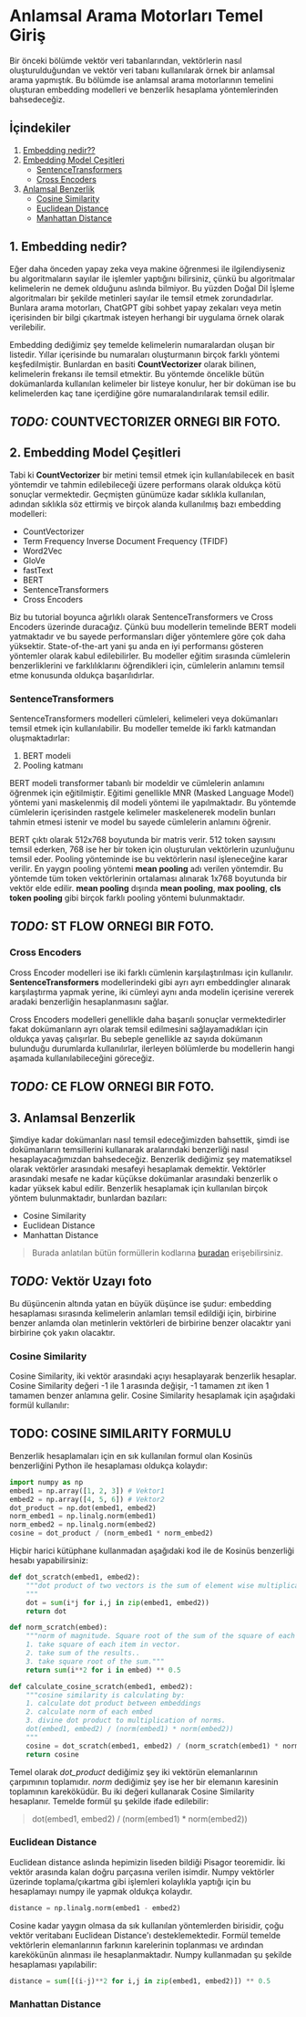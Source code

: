 # Anlamsal Arama Motorları Temel Giriş

Bir önceki bölümde vektör veri tabanlarından, vektörlerin nasıl oluşturulduğundan ve vektör veri tabanı kullanılarak örnek bir anlamsal arama yapmıştık. Bu bölümde ise anlamsal arama motorlarının temelini oluşturan embedding modelleri ve benzerlik hesaplama yöntemlerinden bahsedeceğiz.

## İçindekiler
1. [Embedding nedir??](#1-embedding-nedir)
2. [Embedding Model Çeşitleri](#2-embedding-model-çeşitleri)
    * [SentenceTransformers](#sentenceTransformers)
    * [Cross Encoders](#cross-encoders)
3. [Anlamsal Benzerlik](#3-benzerlik-nasıl-hesaplanır)
    * [Cosine Similarity](#cosine-similarity)
    * [Euclidean Distance](#euclidean-distance)
    * [Manhattan Distance](#manhattan-distance)


## 1. Embedding nedir?
Eğer daha önceden yapay zeka veya makine öğrenmesi ile ilgilendiyseniz bu algoritmaların sayılar ile işlemler yaptığını bilirsiniz, çünkü bu algoritmalar kelimelerin ne demek olduğunu aslında bilmiyor. Bu yüzden Doğal Dil İşleme algoritmaları bir şekilde metinleri sayılar ile temsil etmek zorundadırlar. Bunlara arama motorları, ChatGPT gibi sohbet yapay zekaları veya metin içerisinden bir bilgi çıkartmak isteyen herhangi bir uygulama örnek olarak verilebilir.

Embedding dediğimiz şey temelde kelimelerin numaralardan oluşan bir listedir. Yıllar içerisinde bu numaraları oluşturmanın birçok farklı yöntemi keşfedilmiştir. Bunlardan en basiti **CountVectorizer** olarak bilinen, kelimelerin frekansı ile temsil etmektir. Bu yöntemde öncelikle bütün dokümanlarda kullanılan kelimeler bir listeye konulur, her bir doküman ise bu kelimelerden kaç tane içerdiğine göre numaralandırılarak temsil edilir.

## ***TODO:*** COUNTVECTORIZER ORNEGI BIR FOTO.


## 2. Embedding Model Çeşitleri

Tabi ki **CountVectorizer** bir metini temsil etmek için kullanılabilecek en basit yöntemdir ve tahmin edilebileceği üzere performans olarak oldukça kötü sonuçlar vermektedir. Geçmişten günümüze kadar sıklıkla kullanılan, adından sıklıkla söz ettirmiş ve birçok alanda kullanılmış bazı embedding modelleri:

* CountVectorizer
* Term Frequency Inverse Document Frequency (TFIDF)
* Word2Vec
* GloVe
* fastText
* BERT
* SentenceTransformers
* Cross Encoders


Biz bu tutorial boyunca ağırlıklı olarak SentenceTransformers ve Cross Encoders üzerinde duracağız. Çünkü buu modellerin temelinde BERT modeli yatmaktadır ve bu sayede performansları diğer yöntemlere göre çok daha yüksektir. State-of-the-art yani şu anda en iyi performansı gösteren yöntemler olarak kabul edilebilirler.  Bu modeller eğitim sırasında cümlelerin benzerliklerini ve farklılıklarını öğrendikleri için, cümlelerin anlamını temsil etme konusunda oldukça başarılıdırlar.


### SentenceTransformers
SentenceTransformers modelleri cümleleri, kelimeleri veya dokümanları temsil etmek için kullanılabilir. Bu modeller temelde iki farklı katmandan oluşmaktadırlar:
1. BERT modeli
2. Pooling katmanı

BERT modeli transformer tabanlı bir modeldir ve cümlelerin anlamını öğrenmek için eğitilmiştir. Eğitimi genellikle MNR (Masked Language Model) yöntemi yani maskelenmiş dil modeli yöntemi ile yapılmaktadır. Bu yöntemde cümlelerin içerisinden rastgele kelimeler maskelenerek modelin bunları tahmin etmesi istenir ve model bu sayede cümlelerin anlamını öğrenir.

BERT çıktı olarak 512x768 boyutunda bir matris verir. 512 token sayısını temsil ederken, 768 ise her bir token için oluşturulan vektörlerin uzunluğunu temsil eder. Pooling yönteminde ise bu vektörlerin nasıl işleneceğine karar verilir. En yaygın pooling yöntemi **mean pooling** adı verilen yöntemdir. Bu yöntemde tüm token vektörlerinin ortalaması alınarak 1x768 boyutunda bir vektör elde edilir.
**mean pooling** dışında **mean pooling**, **max pooling**, **cls token pooling** gibi birçok farklı pooling yöntemi bulunmaktadır.

## ***TODO:*** ST FLOW ORNEGI BIR FOTO.

### Cross Encoders
Cross Encoder modelleri ise iki farklı cümlenin karşılaştırılması için kullanılır. **SentenceTransformers** modellerindeki gibi ayrı ayrı embeddingler alınarak karşılaştırma yapmak yerine, iki cümleyi aynı anda modelin içerisine vererek aradaki benzerliğin hesaplanmasını sağlar. 

Cross Encoders modelleri genellikle daha başarılı sonuçlar vermektedirler fakat dokümanların ayrı olarak temsil edilmesini sağlayamadıkları için oldukça yavaş çalışırlar. Bu sebeple genellikle az sayıda dokümanın bulunduğu durumlarda kullanılırlar, ilerleyen bölümlerde bu modellerin hangi aşamada kullanılabileceğini göreceğiz.

## ***TODO:*** CE FLOW ORNEGI BIR FOTO.

## 3. Anlamsal Benzerlik
Şimdiye kadar dokümanları nasıl temsil edeceğimizden bahsettik, şimdi ise dokümanların temsillerini kullanarak aralarındaki benzerliği nasıl hesaplayacağımızdan bahsedeceğiz. Benzerlik dediğimiz şey matematiksel olarak vektörler arasındaki mesafeyi hesaplamak demektir. Vektörler arasındaki mesafe ne kadar küçükse dokümanlar arasındaki benzerlik o kadar yüksek kabul edilir.
Benzerlik hesaplamak için kullanılan birçok yöntem bulunmaktadır, bunlardan bazıları:

* Cosine Similarity
* Euclidean Distance
* Manhattan Distance
> Burada anlatılan bütün formüllerin kodlarına [buradan](./distances.py) erişebilirsiniz.

## ***TODO:*** Vektör Uzayı foto

Bu düşüncenin altında yatan en büyük düşünce ise şudur: embedding hesaplaması sırasında kelimelerin anlamları temsil edildiği için, birbirine benzer anlamda olan metinlerin vektörleri de birbirine benzer olacaktır yani birbirine çok yakın olacaktır.


### Cosine Similarity
Cosine Similarity, iki vektör arasındaki açıyı hesaplayarak benzerlik hesaplar. Cosine Similarity değeri -1 ile 1 arasında değişir, -1 tamamen zıt iken 1 tamamen benzer anlamına gelir. Cosine Similarity hesaplamak için aşağıdaki formül kullanılır:

## TODO: COSINE SIMILARITY FORMULU
Benzerlik hesaplamaları için en sık kullanılan formul olan Kosinüs benzerliğini Python ile hesaplaması oldukça kolaydır:
```Python
import numpy as np
embed1 = np.array([1, 2, 3]) # Vektor1
embed2 = np.array([4, 5, 6]) # Vektor2
dot_product = np.dot(embed1, embed2)
norm_embed1 = np.linalg.norm(embed1)
norm_embed2 = np.linalg.norm(embed2)
cosine = dot_product / (norm_embed1 * norm_embed2)
```

Hiçbir harici kütüphane kullanmadan aşağıdaki kod ile de Kosinüs benzerliği hesabı yapabilirsiniz:
```Python
def dot_scratch(embed1, embed2):
    """dot product of two vectors is the sum of element wise multiplication of vectors.
    """
    dot = sum(i*j for i,j in zip(embed1, embed2))
    return dot

def norm_scratch(embed):
    """norm of magnitude. Square root of the sum of the square of each item.
    1. take square of each item in vector.
    2. take sum of the results..
    3. take square root of the sum."""
    return sum(i**2 for i in embed) ** 0.5

def calculate_cosine_scratch(embed1, embed2):
    """cosine similarity is calculating by:
    1. calculate dot product between embeddings
    2. calculate norm of each embed
    3. divine dot product to multiplication of norms.
    dot(embed1, embed2) / (norm(embed1) * norm(embed2))
    """
    cosine = dot_scratch(embed1, embed2) / (norm_scratch(embed1) * norm_scratch(embed2))
    return cosine
```

Temel olarak *dot_product* dediğimiz şey iki vektörün elemanlarının çarpımının toplamıdır. *norm* dediğimiz şey ise her bir elemanın karesinin toplamının kareköküdür. Bu iki değeri kullanarak Cosine Similarity hesaplanır. Temelde formül şu şekilde ifade edilebilir:

> dot(embed1, embed2) / (norm(embed1) * norm(embed2))


### Euclidean Distance
Euclidean distance aslında hepimizin liseden bildiği Pisagor teoremidir. İki vektör arasında kalan doğru parçasına verilen isimdir. Numpy vektörler üzerinde toplama/çıkartma gibi işlemleri kolaylıkla yaptığı için bu hesaplamayı numpy ile yapmak oldukça kolaydır.

```Python
distance = np.linalg.norm(embed1 - embed2)
```

Cosine kadar yaygın olmasa da sık kullanılan yöntemlerden birisidir, çoğu vektör veritabanı Euclidean Distance'ı desteklemektedir. Formül temelde vektörlerin elemanlarının farkının karelerinin toplanması ve ardından karekökünün alınması ile hesaplanmaktadır. Numpy kullanmadan şu şekilde hesaplaması yapılabilir:

```Python
distance = sum([(i-j)**2 for i,j in zip(embed1, embed2)]) ** 0.5
```


### Manhattan Distance


